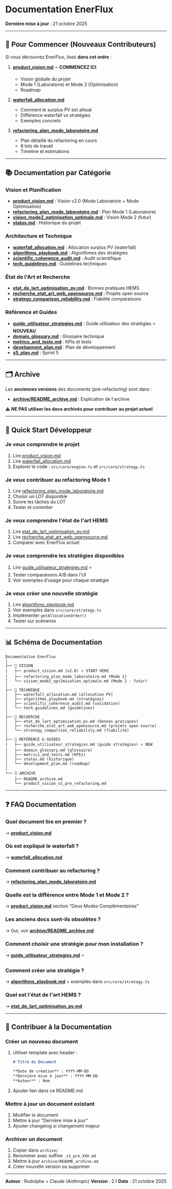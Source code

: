 # Documentation EnerFlux

**Dernière mise à jour** : 21 octobre 2025

---

## 📖 Pour Commencer (Nouveaux Contributeurs)

Si vous découvrez EnerFlux, lisez **dans cet ordre** :

1. **[product_vision.md](./product_vision.md)** ⭐ **COMMENCEZ ICI**
   - Vision globale du projet
   - Mode 1 (Laboratoire) et Mode 2 (Optimisation)
   - Roadmap

2. **[waterfall_allocation.md](./waterfall_allocation.md)**
   - Comment le surplus PV est alloué
   - Différence waterfall vs stratégies
   - Exemples concrets

3. **[refactoring_plan_mode_laboratoire.md](./refactoring_plan_mode_laboratoire.md)**
   - Plan détaillé du refactoring en cours
   - 8 lots de travail
   - Timeline et estimations

---

## 📚 Documentation par Catégorie

### Vision et Planification
- **[product_vision.md](./product_vision.md)** : Vision v2.0 (Mode Laboratoire + Mode Optimisation)
- **[refactoring_plan_mode_laboratoire.md](./refactoring_plan_mode_laboratoire.md)** : Plan Mode 1 (Laboratoire)
- **[vision_mode2_optimisation_optimale.md](./vision_mode2_optimisation_optimale.md)** : Vision Mode 2 (futur)
- **[status.md](./status.md)** : Historique du projet

### Architecture et Technique
- **[waterfall_allocation.md](./waterfall_allocation.md)** : Allocation surplus PV (waterfall)
- **[algorithms_playbook.md](./algorithms_playbook.md)** : Algorithmes des stratégies
- **[scientific_coherence_audit.md](./scientific_coherence_audit.md)** : Audit scientifique
- **[tech_guidelines.md](./tech_guidelines.md)** : Guidelines techniques

### État de l'Art et Recherche
- **[etat_de_lart_optimisation_pv.md](./etat_de_lart_optimisation_pv.md)** : Bonnes pratiques HEMS
- **[recherche_etat_art_web_opensource.md](./recherche_etat_art_web_opensource.md)** : Projets open source
- **[strategy_comparison_reliability.md](./strategy_comparison_reliability.md)** : Fiabilité comparaisons

### Référence et Guides
- **[guide_utilisateur_strategies.md](./guide_utilisateur_strategies.md)** : Guide utilisateur des stratégies ⭐ **NOUVEAU**
- **[domain_glossary.md](./domain_glossary.md)** : Glossaire technique
- **[metrics_and_tests.md](./metrics_and_tests.md)** : KPIs et tests
- **[development_plan.md](./development_plan.md)** : Plan de développement
- **[s5_plan.md](./s5_plan.md)** : Sprint 5

---

## 🗂️ Archive

Les **anciennes versions** des documents (pré-refactoring) sont dans :
- **[archive/README_archive.md](./archive/README_archive.md)** : Explication de l'archive

⚠️ **NE PAS utiliser les docs archivés pour contribuer au projet actuel**

---

## 🚀 Quick Start Développeur

### Je veux comprendre le projet
1. Lire [product_vision.md](./product_vision.md)
2. Lire [waterfall_allocation.md](./waterfall_allocation.md)
3. Explorer le code : `src/core/engine.ts` et `src/core/strategy.ts`

### Je veux contribuer au refactoring Mode 1
1. Lire [refactoring_plan_mode_laboratoire.md](./refactoring_plan_mode_laboratoire.md)
2. Choisir un LOT disponible
3. Suivre les tâches du LOT
4. Tester et commiter

### Je veux comprendre l'état de l'art HEMS
1. Lire [etat_de_lart_optimisation_pv.md](./etat_de_lart_optimisation_pv.md)
2. Lire [recherche_etat_art_web_opensource.md](./recherche_etat_art_web_opensource.md)
3. Comparer avec EnerFlux actuel

### Je veux comprendre les stratégies disponibles
1. Lire [guide_utilisateur_strategies.md](./guide_utilisateur_strategies.md) ⭐
2. Tester comparaisons A/B dans l'UI
3. Voir exemples d'usage pour chaque stratégie

### Je veux créer une nouvelle stratégie
1. Lire [algorithms_playbook.md](./algorithms_playbook.md)
2. Voir exemples dans `src/core/strategy.ts`
3. Implémenter `getAllocationOrder()`
4. Tester sur scénarios

---

## 📊 Schéma de Documentation

```
Documentation EnerFlux
│
├── 📘 VISION
│   ├── product_vision.md (v2.0) ⭐ START HERE
│   ├── refactoring_plan_mode_laboratoire.md (Mode 1)
│   └── vision_mode2_optimisation_optimale.md (Mode 2 - futur)
│
├── 🔧 TECHNIQUE
│   ├── waterfall_allocation.md (allocation PV)
│   ├── algorithms_playbook.md (stratégies)
│   ├── scientific_coherence_audit.md (validation)
│   └── tech_guidelines.md (guidelines)
│
├── 🔬 RECHERCHE
│   ├── etat_de_lart_optimisation_pv.md (bonnes pratiques)
│   ├── recherche_etat_art_web_opensource.md (projets open source)
│   └── strategy_comparison_reliability.md (fiabilité)
│
├── 📖 RÉFÉRENCE & GUIDES
│   ├── guide_utilisateur_strategies.md (guide stratégies) ⭐ NEW
│   ├── domain_glossary.md (glossaire)
│   ├── metrics_and_tests.md (KPIs)
│   ├── status.md (historique)
│   └── development_plan.md (roadmap)
│
└── 🗄️ ARCHIVE
    ├── README_archive.md
    └── product_vision_v1_pre_refactoring.md
```

---

## ❓ FAQ Documentation

### Quel document lire en premier ?
→ **[product_vision.md](./product_vision.md)**

### Où est expliqué le waterfall ?
→ **[waterfall_allocation.md](./waterfall_allocation.md)**

### Comment contribuer au refactoring ?
→ **[refactoring_plan_mode_laboratoire.md](./refactoring_plan_mode_laboratoire.md)**

### Quelle est la différence entre Mode 1 et Mode 2 ?
→ **[product_vision.md](./product_vision.md)** section "Deux Modes Complémentaires"

### Les anciens docs sont-ils obsolètes ?
→ Oui, voir **[archive/README_archive.md](./archive/README_archive.md)**

### Comment choisir une stratégie pour mon installation ?
→ **[guide_utilisateur_strategies.md](./guide_utilisateur_strategies.md)** ⭐

### Comment créer une stratégie ?
→ **[algorithms_playbook.md](./algorithms_playbook.md)** + exemples dans `src/core/strategy.ts`

### Quel est l'état de l'art HEMS ?
→ **[etat_de_lart_optimisation_pv.md](./etat_de_lart_optimisation_pv.md)**

---

## 📝 Contribuer à la Documentation

### Créer un nouveau document
1. Utiliser template avec header :
   ```markdown
   # Titre du Document

   **Date de création** : YYYY-MM-DD
   **Dernière mise à jour** : YYYY-MM-DD
   **Auteur** : Nom
   ```

2. Ajouter lien dans ce README.md

### Mettre à jour un document existant
1. Modifier le document
2. Mettre à jour "Dernière mise à jour"
3. Ajouter changelog si changement majeur

### Archiver un document
1. Copier dans `archive/`
2. Renommer avec suffixe `_v1_pre_XXX.md`
3. Mettre à jour `archive/README_archive.md`
4. Créer nouvelle version ou supprimer

---

**Auteur** : Rodolphe + Claude (Anthropic)
**Version** : 2.1
**Date** : 21 octobre 2025

